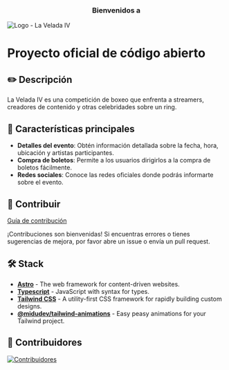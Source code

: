 <h3 align="center">Bienvenidos a</h3>

![Logo - La Velada IV](https://raw.githubusercontent.com/midudev/la-velada-web-oficial/main/public/hero-logo.svg)

# Proyecto oficial de código abierto

## ✏️ Descripción

La Velada IV es una competición de boxeo que enfrenta a streamers, creadores de contenido y otras celebridades sobre un ring.

## 🌟 Características principales

- **Detalles del evento**: Obtén información detallada sobre la fecha, hora, ubicación y artistas participantes.
- **Compra de boletos**: Permite a los usuarios dirigirlos a la compra de boletos fácilmente.
- **Redes sociales**: Conoce las redes oficiales donde podrás informarte sobre el evento.

## 🚀 Contribuir

[Guía de contribución](CONTRIBUTING.md)

¡Contribuciones son bienvenidas! Si encuentras errores o tienes sugerencias de mejora, por favor abre un issue o envía un pull request.

## 🛠️ Stack

- [**Astro**](https://astro.build/) - The web framework for content-driven websites.
- [**Typescript**](https://www.typescriptlang.org/) - JavaScript with syntax for types.
- [**Tailwind CSS**](https://tailwindcss.com/) - A utility-first CSS framework for rapidly building custom designs.
- [**@midudev/tailwind-animations**](https://tailwindcss-animations.vercel.app/) - Easy peasy animations for your Tailwind project.

## 👑 Contribuidores

[![Contribuidores](https://contrib.rocks/image?repo=midudev/la-velada-web-oficial)](https://github.com/midudev/la-velada-web-oficial/graphs/contributors)
